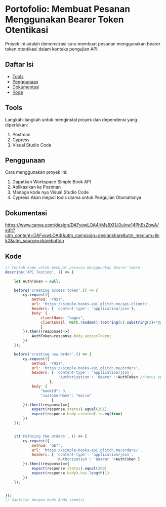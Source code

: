 # Portofolio: Membuat Pesanan Menggunakan Bearer Token Otentikasi

Proyek ini adalah demonstrasi cara membuat pesanan menggunakan bearer token otentikasi dalam konteks pengujian API.

## Daftar Isi

- [Tools](#Tools)
- [Penggunaan](#penggunaan)
- [Dokumentasi](#dokumentasi)
- [Kode](#kode)

## Tools

Langkah-langkah untuk menginstal proyek dan dependensi yang diperlukan:

1. Postman
2. Cypress
3. Visual Studio Code

## Penggunaan

Cara menggunakan proyek ini:

1. Dapatkan Workspace Simple Book API 
2. Aplikasikan ke Postman
3. Manage kode nya Visual Studio Code
4. Cypress Akan mejadi tools utama untuk Pengujian Otomatisnya


## Dokumentasi
https://www.canva.com/design/DAFyowLOA4I/Ms8XI1J0uIvw14PhEsZbwA/edit?utm_content=DAFyowLOA4I&utm_campaign=designshare&utm_medium=link2&utm_source=sharebutton

## Kode

```javascript
// Contoh kode untuk membuat pesanan menggunakan bearer token
describe('API Testing', () => {
    
    let AuthToken = null;

    before('creating access token',() => {
        cy.request({
            method: 'POST',
            url: 'https://simple-books-api.glitch.me/api-clients',
            headers: { 'content-type': 'application/json'},
            body: {
                clientName: "bagus",
                clientEmail: Math.random().toString(5).substring(2)+"@gmail.com"
                }
        }).then((response)=>{
            AuthToken=response.body.accessToken;
        })    
    });

    before('creating new Order',() => {
        cy.request({
            method: 'POST',
            url: 'https://simple-books-api.glitch.me/orders',
            headers: { 'content-type': 'application/json',
                        'Authorization': 'Bearer '+AuthToken //harus spesifik tidak bisa langsung di panggil makanya memakai bearer
                    },
            body: {
                "bookId": 3,
                "customerName": "marco"
                     }
        }).then((response)=>{
            expect(response.status).equal(201);
            expect(response.body.created).to.eq(true)
        })    
    });


    it('Fethcing the Orders', () => {
        cy.request({
            method: 'GET',
            url: 'https://simple-books-api.glitch.me/orders/',
            headers: { 'content-type': 'application/json',
                       'Authorization': 'Bearer '+AuthToken }
        }).then((response)=>{
            expect(response.status).equal(200)
            expect(response.body).has.length(1)
        })
    });


});
// Gantilah dengan kode Anda sendiri
